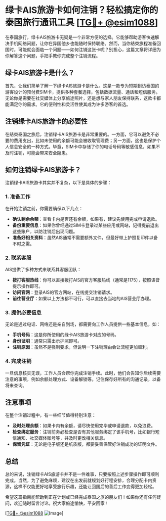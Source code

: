 # 绿卡AIS旅游卡如何注销？轻松搞定你的泰国旅行通讯工具 [[TG💪+ @esim1088](https://t.me/s/esim1088)]

在泰国旅行，绿卡AIS旅游卡无疑是一个非常方便的选择。它能够帮助游客快速解决手机网络问题，让你在异国他乡也能随时保持联络。然而，当你结束旅程准备回国时，可能就会面临一个问题——如何注销这张卡呢？别担心，这篇文章将详细为你解答这个问题，手把手教你完成整个注销流程。

## 绿卡AIS旅游卡是什么？

首先，让我们简单了解一下绿卡AIS旅游卡是什么。这是一款专为短期到访泰国的游客设计的预付费SIM卡，提供多种套餐选择，包括数据流量、通话和短信服务。无论你是需要在社交媒体上分享旅途照片，还是想与家人朋友保持联系，这款卡都能满足你的需求。它的便利性和灵活性使其成为许多游客的首选。

## 注销绿卡AIS旅游卡的必要性

在结束泰国之旅后，注销绿卡AIS旅游卡是非常重要的。一方面，它可以避免不必要的费用支出，比如未使用的余额可能会被收取管理费；另一方面，这也是保护个人信息安全的一种方式。毕竟，SIM卡中存储了你的电话号码等敏感信息，如果不及时注销，可能会带来安全隐患。

## 如何注销绿卡AIS旅游卡？

注销绿卡AIS旅游卡其实并不复杂，以下是具体的步骤：

### 1. 准备工作

在开始注销之前，你需要确保以下几点：
- **确认剩余余额**：查看卡内是否还有余额，如果有，建议先使用完或申请退款。
- **备份重要信息**：如果你曾经通过SIM卡登录过某些应用或网站，记得提前退出这些账户，以防注销后出现问题。
- **准备好相关资料**：虽然AIS通常不需要额外文件，但最好带上护照复印件以备不时之需。

### 2. 联系客服

AIS提供了多种方式来联系其客服团队：
- **拨打客服热线**：你可以直接拨打AIS的官方客服热线（通常是1175），按照语音提示操作即可。
- **访问官网**：登录AIS的官方网站，在线提交注销请求。
- **前往营业厅**：如果以上方法都不可行，可以直接去当地的AIS营业厅办理。

### 3. 提供必要信息

无论是通过电话、网络还是亲自到场，都需要向工作人员提供一些基本信息，如：
- **手机号码**：这是你所使用的绿卡AIS旅游卡对应的号码。
- **身份证明**：通常只需出示护照即可。
- **注销原因**：虽然不是强制要求，但说明一下注销理由会让流程更加顺利。

### 4. 完成注销

一旦信息核实无误，工作人员会帮你完成注销手续。此时，他们会告知你后续需要注意的事项，例如余额处理方式、设备解锁等。记住保存好所有的沟通记录，以备将来查询。

## 注意事项

在整个注销过程中，有一些细节值得特别注意：
- **及时处理余额**：如果卡内有余额，请尽快使用完毕或申请退款，以免浪费。
- **检查绑定服务**：注销前务必检查是否有其他服务绑定了该手机号，比如银行短信通知、社交媒体账号等，并及时更改相关信息。
- **保留凭证**：无论是电子版还是纸质版，都要妥善保管好注销成功的证明文件。

## 总结

总的来说，注销绿卡AIS旅游卡并不是一件难事，只要按照上述步骤操作即可顺利完成。当然，为了避免麻烦，建议在出发前就规划好行程安排，合理分配卡内资源，这样不仅能更好地享受旅行乐趣，还能让回国后的善后工作变得更加轻松。

希望这篇指南能帮助到正在计划或已经完成泰国之旅的朋友们！如果你还有任何疑问，欢迎随时留言讨论。祝大家旅途愉快，平安回家！

[[TG💪+ @esim1088](https://t.me/s/esim1088) ![Image](https://i.postimg.cc/4NQfJmqS/Snipaste-2025-05-13-00-14-12.png)]